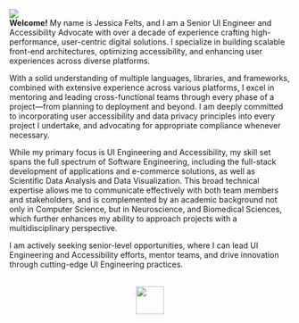 <img src="https://media.licdn.com/dms/image/v2/D5616AQGwCooz2Su6sg/profile-displaybackgroundimage-shrink_350_1400/profile-displaybackgroundimage-shrink_350_1400/0/1728888090585?e=1742428800&v=beta&t=6AjmNauA_N0qnoJzwdNvDpC-m8jUwibYXCtjZ2q5_Iw" />
<div>
  <strong>Welcome!</strong> My name is Jessica Felts, and I am a Senior UI Engineer and Accessibility Advocate with over a decade of experience crafting high-performance, user-centric digital solutions. I specialize in building scalable front-end architectures, optimizing accessibility, and enhancing user experiences across diverse platforms.</p>

<p>With a solid understanding of multiple languages, libraries, and frameworks, combined with extensive experience across various platforms, I excel in mentoring and leading cross-functional teams through every phase of a project—from planning to deployment and beyond. I am deeply committed to incorporating user accessibility and data privacy principles into every project I undertake, and advocating for appropriate compliance whenever necessary.</p>

<p>While my primary focus is UI Engineering and Accessibility, my skill set spans the full spectrum of Software Engineering, including the full-stack development of applications and e-commerce solutions, as well as Scientific Data Analysis and Data Visualization. This broad technical expertise allows me to communicate effectively with both team members and stakeholders, and is complemented by an academic background not only in Computer Science, but in Neuroscience, and Biomedical Sciences, which further enhances my ability to approach projects with a multidisciplinary perspective.</p>

<p>I am actively seeking senior-level opportunities, where I can lead UI Engineering and Accessibility efforts, mentor teams, and drive innovation through cutting-edge UI Engineering practices.</p>
  <br/>
  <div align="center">
    <a href="https://www.linkedin.com/in/thejessicafelts" target="_blank">
      <img src="https://img.shields.io/badge/Open%20to%20Work-228B22" height="50" width="auto">
    </a>
  </div>
</div>

